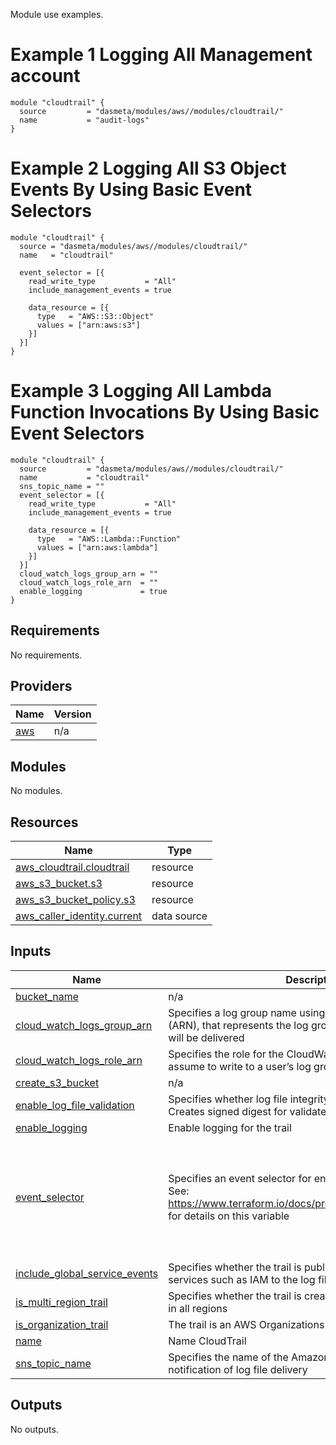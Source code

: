 Module use examples.

# Example 1 Logging All Management account

```
module "cloudtrail" {
  source         = "dasmeta/modules/aws//modules/cloudtrail/"
  name           = "audit-logs"
}
```

# Example 2 Logging All S3 Object Events By Using Basic Event Selectors

```
module "cloudtrail" {
  source = "dasmeta/modules/aws//modules/cloudtrail/"
  name   = "cloudtrail"

  event_selector = [{
    read_write_type           = "All"
    include_management_events = true

    data_resource = [{
      type   = "AWS::S3::Object"
      values = ["arn:aws:s3"]
    }]
  }]
}
```

# Example 3 Logging All Lambda Function Invocations By Using Basic Event Selectors

```
module "cloudtrail" {
  source         = "dasmeta/modules/aws//modules/cloudtrail/"
  name           = "cloudtrail"
  sns_topic_name = ""
  event_selector = [{
    read_write_type           = "All"
    include_management_events = true

    data_resource = [{
      type   = "AWS::Lambda::Function"
      values = ["arn:aws:lambda"]
    }]
  }]
  cloud_watch_logs_group_arn = ""
  cloud_watch_logs_role_arn  = ""
  enable_logging             = true
}
```

<!-- BEGINNING OF PRE-COMMIT-TERRAFORM DOCS HOOK -->

## Requirements

No requirements.

## Providers

| Name                                             | Version |
| ------------------------------------------------ | ------- |
| <a name="provider_aws"></a> [aws](#provider_aws) | n/a     |

## Modules

No modules.

## Resources

| Name                                                                                                                          | Type        |
| ----------------------------------------------------------------------------------------------------------------------------- | ----------- |
| [aws_cloudtrail.cloudtrail](https://registry.terraform.io/providers/hashicorp/aws/latest/docs/resources/cloudtrail)           | resource    |
| [aws_s3_bucket.s3](https://registry.terraform.io/providers/hashicorp/aws/latest/docs/resources/s3_bucket)                     | resource    |
| [aws_s3_bucket_policy.s3](https://registry.terraform.io/providers/hashicorp/aws/latest/docs/resources/s3_bucket_policy)       | resource    |
| [aws_caller_identity.current](https://registry.terraform.io/providers/hashicorp/aws/latest/docs/data-sources/caller_identity) | data source |

## Inputs

| Name                                                                                                                     | Description                                                                                                                                                  | Type                                                                                                                                                                                         | Default | Required |
| ------------------------------------------------------------------------------------------------------------------------ | ------------------------------------------------------------------------------------------------------------------------------------------------------------ | -------------------------------------------------------------------------------------------------------------------------------------------------------------------------------------------- | ------- | :------: |
| <a name="input_bucket_name"></a> [bucket_name](#input_bucket_name)                                                       | n/a                                                                                                                                                          | `string`                                                                                                                                                                                     | `null`  |    no    |
| <a name="input_cloud_watch_logs_group_arn"></a> [cloud_watch_logs_group_arn](#input_cloud_watch_logs_group_arn)          | Specifies a log group name using an Amazon Resource Name (ARN), that represents the log group to which CloudTrail logs will be delivered                     | `string`                                                                                                                                                                                     | `""`    |    no    |
| <a name="input_cloud_watch_logs_role_arn"></a> [cloud_watch_logs_role_arn](#input_cloud_watch_logs_role_arn)             | Specifies the role for the CloudWatch Logs endpoint to assume to write to a user’s log group                                                                 | `string`                                                                                                                                                                                     | `""`    |    no    |
| <a name="input_create_s3_bucket"></a> [create_s3_bucket](#input_create_s3_bucket)                                        | n/a                                                                                                                                                          | `bool`                                                                                                                                                                                       | `true`  |    no    |
| <a name="input_enable_log_file_validation"></a> [enable_log_file_validation](#input_enable_log_file_validation)          | Specifies whether log file integrity validation is enabled. Creates signed digest for validated contents of logs                                             | `bool`                                                                                                                                                                                       | `true`  |    no    |
| <a name="input_enable_logging"></a> [enable_logging](#input_enable_logging)                                              | Enable logging for the trail                                                                                                                                 | `bool`                                                                                                                                                                                       | `true`  |    no    |
| <a name="input_event_selector"></a> [event_selector](#input_event_selector)                                              | Specifies an event selector for enabling data event logging. See: https://www.terraform.io/docs/providers/aws/r/cloudtrail.html for details on this variable | <pre>list(object({<br> include_management_events = bool<br> read_write_type = string<br><br> data_resource = list(object({<br> type = string<br> values = list(string)<br> }))<br> }))</pre> | `[]`    |    no    |
| <a name="input_include_global_service_events"></a> [include_global_service_events](#input_include_global_service_events) | Specifies whether the trail is publishing events from global services such as IAM to the log files                                                           | `bool`                                                                                                                                                                                       | `true`  |    no    |
| <a name="input_is_multi_region_trail"></a> [is_multi_region_trail](#input_is_multi_region_trail)                         | Specifies whether the trail is created in the current region or in all regions                                                                               | `bool`                                                                                                                                                                                       | `true`  |    no    |
| <a name="input_is_organization_trail"></a> [is_organization_trail](#input_is_organization_trail)                         | The trail is an AWS Organizations trail                                                                                                                      | `bool`                                                                                                                                                                                       | `false` |    no    |
| <a name="input_name"></a> [name](#input_name)                                                                            | Name CloudTrail                                                                                                                                              | `string`                                                                                                                                                                                     | n/a     |   yes    |
| <a name="input_sns_topic_name"></a> [sns_topic_name](#input_sns_topic_name)                                              | Specifies the name of the Amazon SNS topic defined for notification of log file delivery                                                                     | `string`                                                                                                                                                                                     | `null`  |    no    |

## Outputs

No outputs.

<!-- END OF PRE-COMMIT-TERRAFORM DOCS HOOK -->

